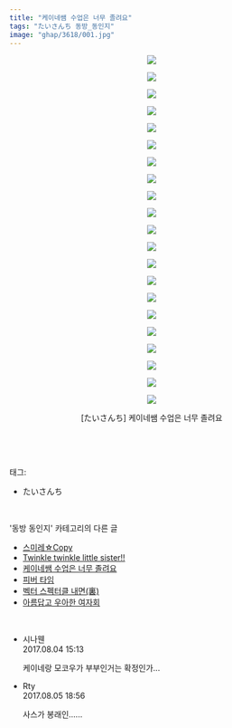 ```yaml
---
title: "케이네쌤 수업은 너무 졸려요"
tags: "たいさんち 동방_동인지"
image: "ghap/3618/001.jpg"
---
```

<div class="article">
<p style="text-align: center; clear: none; float: none;"><img src="{{ site.nasurl }}/ghap/3618/001.jpg"/></p>
<p style="text-align: center; clear: none; float: none;"><img src="{{ site.nasurl }}/ghap/3618/002.jpg"/></p>
<p style="text-align: center; clear: none; float: none;"><img src="{{ site.nasurl }}/ghap/3618/003.jpg"/></p>
<p style="text-align: center; clear: none; float: none;"><img src="{{ site.nasurl }}/ghap/3618/004.jpg"/></p>
<p style="text-align: center; clear: none; float: none;"><img src="{{ site.nasurl }}/ghap/3618/005.jpg"/></p>
<p style="text-align: center; clear: none; float: none;"><img src="{{ site.nasurl }}/ghap/3618/006.jpg"/></p>
<p style="text-align: center; clear: none; float: none;"><img src="{{ site.nasurl }}/ghap/3618/007.jpg"/></p>
<p style="text-align: center; clear: none; float: none;"><img src="{{ site.nasurl }}/ghap/3618/008.jpg"/></p>
<p style="text-align: center; clear: none; float: none;"><img src="{{ site.nasurl }}/ghap/3618/009.jpg"/></p>
<p style="text-align: center; clear: none; float: none;"><img src="{{ site.nasurl }}/ghap/3618/010.jpg"/></p>
<p style="text-align: center; clear: none; float: none;"><img src="{{ site.nasurl }}/ghap/3618/011.jpg"/></p>
<p style="text-align: center; clear: none; float: none;"><img src="{{ site.nasurl }}/ghap/3618/012.jpg"/></p>
<p style="text-align: center; clear: none; float: none;"><img src="{{ site.nasurl }}/ghap/3618/013.jpg"/></p>
<p style="text-align: center; clear: none; float: none;"><img src="{{ site.nasurl }}/ghap/3618/014.jpg"/></p>
<p style="text-align: center; clear: none; float: none;"><img src="{{ site.nasurl }}/ghap/3618/015.jpg"/></p>
<p style="text-align: center; clear: none; float: none;"><img src="{{ site.nasurl }}/ghap/3618/016.jpg"/></p>
<p style="text-align: center; clear: none; float: none;"><img src="{{ site.nasurl }}/ghap/3618/017.jpg"/></p>
<p style="text-align: center; clear: none; float: none;"><img src="{{ site.nasurl }}/ghap/3618/018.jpg"/></p>
<p style="text-align: center; clear: none; float: none;"><img src="{{ site.nasurl }}/ghap/3618/019.jpg"/></p>
<p style="text-align: center; clear: none; float: none;"><img src="{{ site.nasurl }}/ghap/3618/020.jpg"/></p>
<p style="text-align: center; clear: none; float: none;"><img src="{{ site.nasurl }}/ghap/3618/021.jpg"/></p>
<p style="text-align: center; clear: none; float: none;">[たいさんち] 케이네쌤 수업은 너무 졸려요</p>
<p><br/></p>
</div><br/>
<div class="tagTrail">
<p>태그: </p>
<ul>
<li>たいさんち</li>
</ul>
</div><br/>
<div class="another">
<p>'동방 동인지' 카테고리의 다른 글</p>
<ul>
<li><a href="/2017-08-04-ghap_3620">스미레☆Copy</a></li>
<li><a href="/2017-08-04-ghap_3619">Twinkle twinkle little sister!!</a></li>
<li><a href="/2017-08-04-ghap_3618">케이네쌤 수업은 너무 졸려요</a></li>
<li><a href="/2017-08-04-ghap_3617">피버 타임</a></li>
<li><a href="/2017-08-04-ghap_3615">벡터 스펙터클 내면(裏)</a></li>
<li><a href="/2017-08-04-ghap_3614">아름답고 우아한 여자회</a></li>
</ul>
</div><br/>
<div class="cb_module cb_fluid">
<div class="cb_wrt cb_profile">
<div class="comment">
<ul>
<li class="cb_thumb_off" id="comment15051861">
<div class="cb_comment_area">
<div class="cb_info_area">
<div class="cb_section">
<span class="cb_nick_name">시나웬</span>
</div>
<div class="cb_section">
<span class="cb_date">2017.08.04 15:13 </span>
</div>
</div>
<div class="cb_dsc_comment">
<p class="cb_dsc">
											케이네랑 모코우가 부부인거는 확정인가...
										</p>
</div>
</div></li>
<li class="cb_thumb_off" id="comment15052672">
<div class="cb_comment_area">
<div class="cb_info_area">
<div class="cb_section">
<span class="cb_nick_name">Rty</span>
</div>
<div class="cb_section">
<span class="cb_date">2017.08.05 18:56 </span>
</div>
</div>
<div class="cb_dsc_comment">
<p class="cb_dsc">
											사스가 봉래인......
										</p>
</div>
</div></li>
</ul>
</div>
</div><!-- commentList close -->
</div><br/>

